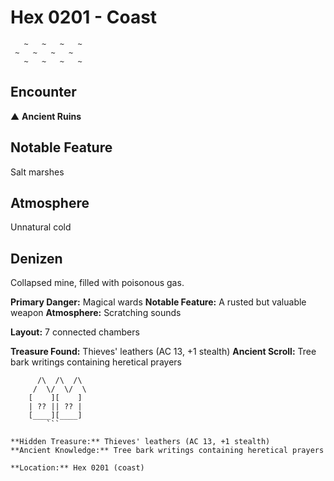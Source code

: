 # Hex 0201 - Coast
```
   ~   ~   ~   ~
 ~   ~   ~   ~
   ~   ~   ~   ~
```

## Encounter

▲ **Ancient Ruins**

## Notable Feature

Salt marshes

## Atmosphere

Unnatural cold

## Denizen

Collapsed mine, filled with poisonous gas.

**Primary Danger:** Magical wards
**Notable Feature:** A rusted but valuable weapon
**Atmosphere:** Scratching sounds

**Layout:** 7 connected chambers

**Treasure Found:** Thieves' leathers (AC 13, +1 stealth)
**Ancient Scroll:** Tree bark writings containing heretical prayers


```
      /\  /\  /\
     /  \/  \/  \
    [    ][    ]
    | ?? || ?? |
    [____][____]
        ```

**Hidden Treasure:** Thieves' leathers (AC 13, +1 stealth)
**Ancient Knowledge:** Tree bark writings containing heretical prayers

**Location:** Hex 0201 (coast)
